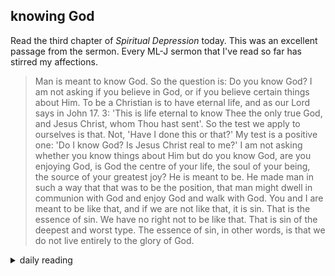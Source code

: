 ## knowing God

Read the third chapter of *Spiritual Depression* today. This was an excellent passage from the sermon. Every ML-J sermon that I've read so far has stirred my affections.

> Man is meant to know God. So the question is: Do you know God? I am not asking if you believe in God, or if you believe certain things about Him. To be a Christian is to have eternal life, and as our Lord says in John 17. 3: 'This is life eternal to know Thee the only true God, and Jesus Christ, whom Thou hast sent'. So the test we apply to ourselves is that. Not, 'Have I done this or that?' My test is a positive one: 'Do I know God? Is Jesus Christ real to me?' I am not asking whether you know things about Him but do you know God, are you enjoying God, is God the centre of your life, the soul of your being, the source of your greatest joy? He is meant to be. He made man in such a way that that was to be the position, that man might dwell in communion with God and enjoy God and walk with God. You and I are meant to be like that, and if we are not like that, it is sin. That is the essence of sin. We have no right not to be like that. That is sin of the deepest and worst type. The essence of sin, in other words, is that we do not live entirely to the glory of God.

<details markdown="1">
<summary>daily reading</summary>

| {{ page.date | date: "%B %-d, %Y" }} |
| :-------------: |
| [Ex. 11:1–12:21; Luke 14; Job 29; 1 Cor. 15]({% link _Bible/Bible-year-2.md %}) |
| [BC 10, 11]({% link _bc/bc-month-1.md %}) |
| [The Athanasian Creed](https://threeforms.org/the-athanasian-creed/) |

</details>
